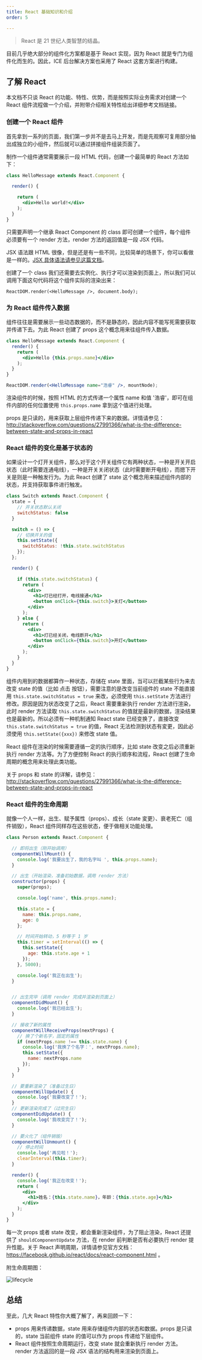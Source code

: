 ```yaml
---
title: React 基础知识和介绍
order: 5

---
```


> React 是 21 世纪人类智慧的结晶。

目前几乎绝大部分的组件化方案都是基于 React 实现，因为 React 就是专门为组件化而生的。因此，ICE 后台解决方案也采用了 React 这套方案进行构建。

## 了解 React

本文档不只谈 React 的功能、特性、优势，而是按照实际业务需求对创建一个 React 组件流程做一个介绍，并附带介绍相关特性给出详细参考文档链接。

### 创建一个 React 组件

首先拿到一系列的页面，我们第一步并不是去马上开发，而是先观察可复用部分抽出成独立的小组件，然后就可以通过拼接组件组装页面了。

制作一个组件通常需要展示一段 HTML 代码，创建一个最简单的 React 方法如下：

```jsx
class HelloMessage extends React.Component {

  render() {

    return (
      <div>Hello world!</div>
    );
  }
}
```
只需要声明一个继承 React Component 的 class 即可创建一个组件，每个组件必须要有一个 render 方法，render 方法的返回值是一段 JSX 代码。

JSX 语法跟 HTML 很像，但是还是有一些不同，比较简单的场景下，你可以看做是一样的。[JSX 具体语法请参见这篇文档](https://facebook.github.io/react/docs/jsx-in-depth-zh-CN.html)。

创建了一个 class 我们还需要去实例化、执行才可以渲染到页面上，所以我们可以调用下面这句代码将这个组件实际的渲染出来：

```
ReactDOM.render(<HelloMessage />, document.body);
```

### 为 React 组件传入数据

组件往往是需要展示一些动态数据的，而不是静态的，因此内容不能写死需要获取并传递下去。为此 React 创建了 props 这个概念用来往组件传入数据。

```jsx
class HelloMessage extends React.Component {
  render() {
    return (
      <div>Hello {this.props.name}</div>
    );
  }
}

ReactDOM.render(<HelloMessage name="浩睿" />, mountNode);
```
渲染组件的时候，按照 HTML 的方式传递一个属性 name 和值 '浩睿'，即可在组件内部的任何位置使用 `this.props.name` 拿到这个值进行处理。

props 是只读的，用来获取上层组件传递下来的数据。详情请参见：http://stackoverflow.com/questions/27991366/what-is-the-difference-between-state-and-props-in-react

### React 组件的变化是基于状态的

如果设计一个灯开关组件，那么对于这个开关组件它有两种状态，一种是开关开启状态（此时需要连通电线），一种是开关关闭状态（此时需要断开电线），而摁下开关是则是一种触发行为。为此 React 创建了 state 这个概念用来描述组件内部的状态，并支持获取事件进行触发。

```jsx
class Switch extends React.Component {
  state = {
    // 开关状态默认关闭
    switchStatus: false
  }

  switch = () => {
    // 切换开关的值
    this.setState({
      switchStatus: !this.state.switchStatus
    });
  };

  render() {

    if (this.state.switchStatus) {
      return (
        <div>
          <h1>灯已经打开，电线接通</h1>
          <button onClick={this.switch}>关灯</button>
        </div>
      );
    } else {
      return (
        <div>
          <h1>灯已经关闭，电线断开</h1>
          <button onClick={this.switch}>开灯</button>
        </div>
      );
    }
  }
}
```

组件内用到的数据都算作一种状态，存储在 state 里面，当可以拦截某些行为来去改变 state 的值（比如 点击 按钮），需要注意的是改变当前组件的 state 不能直接用 `this.state.switchStatus = true` 来改，必须使用 `this.setState` 方法进行修改。原因是因为状态改变了之后，React 需要重新执行 render 方法进行渲染，此时 render 方法读取 `this.state.switchStatus` 的值就是最新的数据，渲染结果也是最新的。所以必须有一种机制通知 React state 已经变换了，直接改变 `this.state.switchStatus = true` 的值，React 无法检测到状态有変更，因此必须使用 `this.setState({xxx})` 来修改 state 值。

React 组件在渲染的时候需要遵循一定的执行顺序，比如 state 改变之后必须重新执行 render 方法等。为了方便控制 React 的执行顺序和流程，React 创建了生命周期的概念用来处理此类功能。

关于 props 和 state 的详解，请参见：http://stackoverflow.com/questions/27991366/what-is-the-difference-between-state-and-props-in-react

### React 组件的生命周期

就像一个人一样，出生、赋予属性（props）、成长（state 変更）、衰老死亡（组件销毁），React 组件同样存在这些状态，便于做相关功能处理。

```jsx
class Person extends React.Component {

  // 即将出生（刚开始调用）
  componentWillMount() {
    console.log('我要出生了，我的名字叫 ', this.props.name);
  }

  // 出生（开始渲染，准备初始数据，调用 render 方法）
  constructor(props) {
    super(props);

    console.log('name', this.props.name);

    this.state = {
      name: this.props.name,
      age: 0
    };

    // 时间开始转动，5 秒等于 1 岁
    this.timer = setInterval(() => {
      this.setState({
        age: this.state.age + 1
      });
    }, 5000);

    console.log('我正在出生');
  }


  // 出生完毕（调用 render 完成并渲染到页面上）
  componentDidMount() {
    console.log('我已经出生');
  }

  // 接收了新的属性
  componentWillReceiveProps(nextProps) {
    // 换了个新名字，固定的属性
    if (nextProps.name !== this.state.name) {
      console.log('我换了个名字：', nextProps.name);
      this.setState({
        name: nextProps.name
      });
    }
  }

  // 要重新渲染了（准备过生日）
  componentWillUpdate() {
    console.log('我要改变了！');
  }
  // 更新渲染完成了（过完生日）
  componentDidUpdate() {
    console.log('我改变完了！');
  }

  // 要火化了（组件销毁）
  componentWillUnmount() {
    // 停止时间
    console.log('再见啦！');
    clearInterval(this.timer);
  }

  render() {
    console.log('我正在改变！');
    return (
      <div>
        <h1>姓名：{this.state.name}，年龄：{this.state.age}</h1>
      </div>
    );
  }
}
```

每一次 props 或者 state 改变，都会重新渲染组件，为了阻止渲染，React 还提供了 `shouldComponentUpdate` 方法，在 render 前判断是否有必要执行 render 提升性能。关于 React 声明周期，详情请参见官方文档：https://facebook.github.io/react/docs/react-component.html 。

附生命周期图：

![lifecycle](https://img.alicdn.com/tps/TB1Ng7_MpXXXXamXFXXXXXXXXXX-2850-2945.jpg)

## 总结

至此，几大 React 特性你大概了解了，再来回顾一下：

* props 用来传递数据，state 用来存储组件内部的状态和数据。props 是只读的，state 当前组件 state 的值可以作为 props 传递给下层组件。
* React 组件按照生命周期运行，改变 state 就会重新执行 render 方法。render 方法返回的是一段 JSX 语法的结构用来渲染到页面上。
